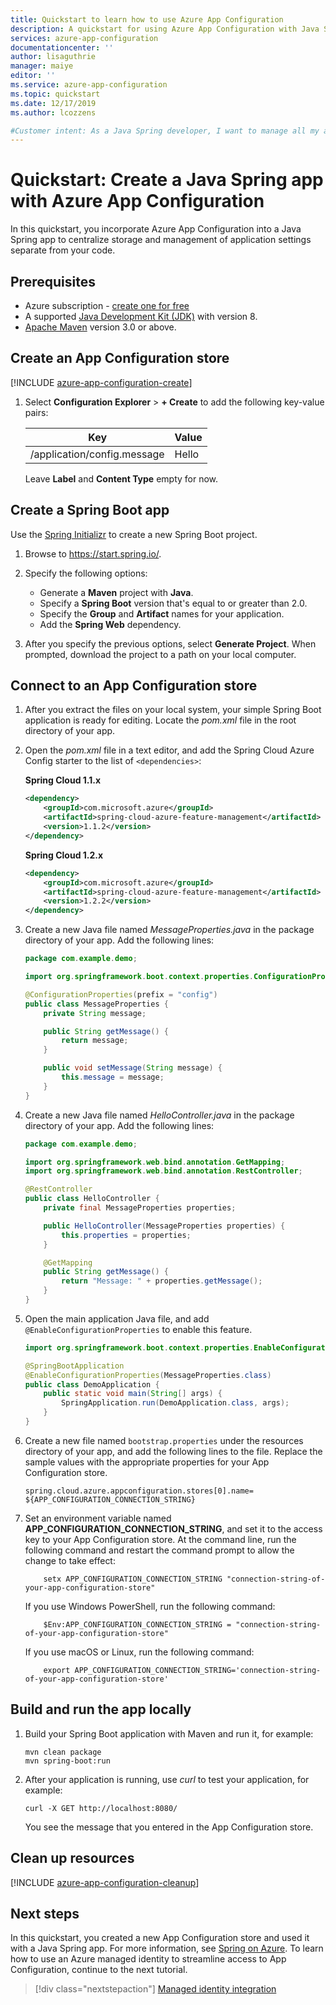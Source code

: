 ```yaml
---
title: Quickstart to learn how to use Azure App Configuration
description: A quickstart for using Azure App Configuration with Java Spring apps.
services: azure-app-configuration
documentationcenter: ''
author: lisaguthrie
manager: maiye
editor: ''
ms.service: azure-app-configuration
ms.topic: quickstart
ms.date: 12/17/2019
ms.author: lcozzens

#Customer intent: As a Java Spring developer, I want to manage all my app settings in one place.
---
```

# Quickstart: Create a Java Spring app with Azure App Configuration

In this quickstart, you incorporate Azure App Configuration into a Java Spring app to centralize storage and management of application settings separate from your code.

## Prerequisites

- Azure subscription - [create one for free](https://azure.microsoft.com/free/)
- A supported [Java Development Kit (JDK)](https://docs.microsoft.com/java/azure/jdk) with version 8.
- [Apache Maven](https://maven.apache.org/download.cgi) version 3.0 or above.

## Create an App Configuration store

[!INCLUDE [azure-app-configuration-create](../../includes/azure-app-configuration-create.md)]

1. Select **Configuration Explorer** > **+ Create** to add the following key-value pairs:

    | Key | Value |
    |---|---|
    | /application/config.message | Hello |

    Leave **Label** and **Content Type** empty for now.

## Create a Spring Boot app

Use the [Spring Initializr](https://start.spring.io/) to create a new Spring Boot project.

1. Browse to <https://start.spring.io/>.

1. Specify the following options:

   - Generate a **Maven** project with **Java**.
   - Specify a **Spring Boot** version that's equal to or greater than 2.0.
   - Specify the **Group** and **Artifact** names for your application.
   - Add the **Spring Web** dependency.

1. After you specify the previous options, select **Generate Project**. When prompted, download the project to a path on your local computer.

## Connect to an App Configuration store

1. After you extract the files on your local system, your simple Spring Boot application is ready for editing. Locate the *pom.xml* file in the root directory of your app.

1. Open the *pom.xml* file in a text editor, and add the Spring Cloud Azure Config starter to the list of `<dependencies>`:

    **Spring Cloud 1.1.x**

    ```xml
    <dependency>
        <groupId>com.microsoft.azure</groupId>
        <artifactId>spring-cloud-azure-feature-management</artifactId>
        <version>1.1.2</version>
    </dependency>
    ```

    **Spring Cloud 1.2.x**

    ```xml
    <dependency>
        <groupId>com.microsoft.azure</groupId>
        <artifactId>spring-cloud-azure-feature-management</artifactId>
        <version>1.2.2</version>
    </dependency>
    ```

1. Create a new Java file named *MessageProperties.java* in the package directory of your app. Add the following lines:

    ```java
    package com.example.demo;

    import org.springframework.boot.context.properties.ConfigurationProperties;

    @ConfigurationProperties(prefix = "config")
    public class MessageProperties {
        private String message;

        public String getMessage() {
            return message;
        }

        public void setMessage(String message) {
            this.message = message;
        }
    }
    ```

1. Create a new Java file named *HelloController.java* in the package directory of your app. Add the following lines:

    ```java
    package com.example.demo;

    import org.springframework.web.bind.annotation.GetMapping;
    import org.springframework.web.bind.annotation.RestController;

    @RestController
    public class HelloController {
        private final MessageProperties properties;

        public HelloController(MessageProperties properties) {
            this.properties = properties;
        }

        @GetMapping
        public String getMessage() {
            return "Message: " + properties.getMessage();
        }
    }
    ```

1. Open the main application Java file, and add `@EnableConfigurationProperties` to enable this feature.

    ```java
    import org.springframework.boot.context.properties.EnableConfigurationProperties;

    @SpringBootApplication
    @EnableConfigurationProperties(MessageProperties.class)
    public class DemoApplication {
        public static void main(String[] args) {
            SpringApplication.run(DemoApplication.class, args);
        }
    }
    ```

1. Create a new file named `bootstrap.properties` under the resources directory of your app, and add the following lines to the file. Replace the sample values with the appropriate properties for your App Configuration store.

    ```CLI
    spring.cloud.azure.appconfiguration.stores[0].name= ${APP_CONFIGURATION_CONNECTION_STRING}
    ```

1. Set an environment variable named **APP_CONFIGURATION_CONNECTION_STRING**, and set it to the access key to your App Configuration store. At the command line, run the following command and restart the command prompt to allow the change to take effect:

    ```CLI
        setx APP_CONFIGURATION_CONNECTION_STRING "connection-string-of-your-app-configuration-store"
    ```

    If you use Windows PowerShell, run the following command:

    ```azurepowershell
        $Env:APP_CONFIGURATION_CONNECTION_STRING = "connection-string-of-your-app-configuration-store"
    ```

    If you use macOS or Linux, run the following command:

    ```console
        export APP_CONFIGURATION_CONNECTION_STRING='connection-string-of-your-app-configuration-store'
    ```

## Build and run the app locally

1. Build your Spring Boot application with Maven and run it, for example:

    ```CLI
    mvn clean package
    mvn spring-boot:run
    ```

2. After your application is running, use *curl* to test your application, for example:

      ```CLI
      curl -X GET http://localhost:8080/
      ```

    You see the message that you entered in the App Configuration store.

## Clean up resources

[!INCLUDE [azure-app-configuration-cleanup](../../includes/azure-app-configuration-cleanup.md)]

## Next steps

In this quickstart, you created a new App Configuration store and used it with a Java Spring app. For more information, see [Spring on Azure](https://docs.microsoft.com/java/azure/spring-framework/). To learn how to use an Azure managed identity to streamline access to App Configuration, continue to the next tutorial.

> [!div class="nextstepaction"]
> [Managed identity integration](./howto-integrate-azure-managed-service-identity.md)
